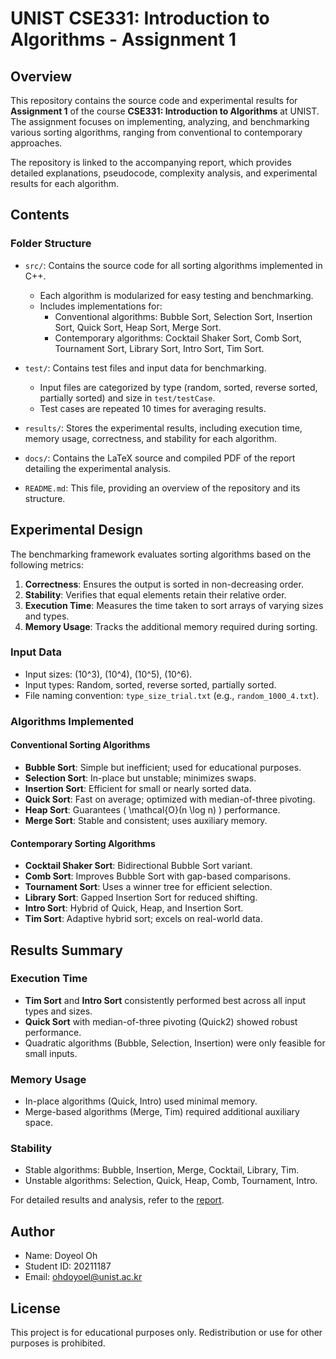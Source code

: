 # UNIST CSE331: Introduction to Algorithms - Assignment 1

## Overview

This repository contains the source code and experimental results for **Assignment 1** of the course **CSE331: Introduction to Algorithms** at UNIST. The assignment focuses on implementing, analyzing, and benchmarking various sorting algorithms, ranging from conventional to contemporary approaches.

The repository is linked to the accompanying report, which provides detailed explanations, pseudocode, complexity analysis, and experimental results for each algorithm.

## Contents

### Folder Structure

- `src/`: Contains the source code for all sorting algorithms implemented in C++.

  - Each algorithm is modularized for easy testing and benchmarking.
  - Includes implementations for:
    - Conventional algorithms: Bubble Sort, Selection Sort, Insertion Sort, Quick Sort, Heap Sort, Merge Sort.
    - Contemporary algorithms: Cocktail Shaker Sort, Comb Sort, Tournament Sort, Library Sort, Intro Sort, Tim Sort.

- `test/`: Contains test files and input data for benchmarking.

  - Input files are categorized by type (random, sorted, reverse sorted, partially sorted) and size in `test/testCase`.
  - Test cases are repeated 10 times for averaging results.

- `results/`: Stores the experimental results, including execution time, memory usage, correctness, and stability for each algorithm.

- `docs/`: Contains the LaTeX source and compiled PDF of the report detailing the experimental analysis.

- `README.md`: This file, providing an overview of the repository and its structure.

## Experimental Design

The benchmarking framework evaluates sorting algorithms based on the following metrics:

1. **Correctness**: Ensures the output is sorted in non-decreasing order.
2. **Stability**: Verifies that equal elements retain their relative order.
3. **Execution Time**: Measures the time taken to sort arrays of varying sizes and types.
4. **Memory Usage**: Tracks the additional memory required during sorting.

### Input Data

- Input sizes: \(10^3\), \(10^4\), \(10^5\), \(10^6\).
- Input types: Random, sorted, reverse sorted, partially sorted.
- File naming convention: `type_size_trial.txt` (e.g., `random_1000_4.txt`).

### Algorithms Implemented

#### Conventional Sorting Algorithms

- **Bubble Sort**: Simple but inefficient; used for educational purposes.
- **Selection Sort**: In-place but unstable; minimizes swaps.
- **Insertion Sort**: Efficient for small or nearly sorted data.
- **Quick Sort**: Fast on average; optimized with median-of-three pivoting.
- **Heap Sort**: Guarantees \( \mathcal{O}(n \log n) \) performance.
- **Merge Sort**: Stable and consistent; uses auxiliary memory.

#### Contemporary Sorting Algorithms

- **Cocktail Shaker Sort**: Bidirectional Bubble Sort variant.
- **Comb Sort**: Improves Bubble Sort with gap-based comparisons.
- **Tournament Sort**: Uses a winner tree for efficient selection.
- **Library Sort**: Gapped Insertion Sort for reduced shifting.
- **Intro Sort**: Hybrid of Quick, Heap, and Insertion Sort.
- **Tim Sort**: Adaptive hybrid sort; excels on real-world data.

## Results Summary

### Execution Time

- **Tim Sort** and **Intro Sort** consistently performed best across all input types and sizes.
- **Quick Sort** with median-of-three pivoting (Quick2) showed robust performance.
- Quadratic algorithms (Bubble, Selection, Insertion) were only feasible for small inputs.

### Memory Usage

- In-place algorithms (Quick, Intro) used minimal memory.
- Merge-based algorithms (Merge, Tim) required additional auxiliary space.

### Stability

- Stable algorithms: Bubble, Insertion, Merge, Cocktail, Library, Tim.
- Unstable algorithms: Selection, Quick, Heap, Comb, Tournament, Intro.

For detailed results and analysis, refer to the [report](docs/report.pdf).

## Author

- Name: Doyeol Oh
- Student ID: 20211187
- Email: ohdoyoel@unist.ac.kr

## License

This project is for educational purposes only. Redistribution or use for other purposes is prohibited.
